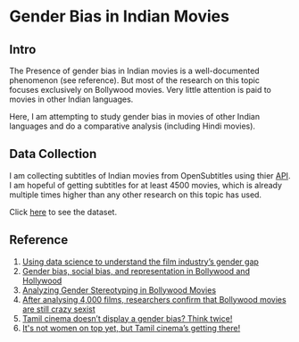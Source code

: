 # Gender Bias in Indian Movies
## Intro
The Presence of gender bias in Indian movies is a well-documented phenomenon (see reference). But most of the research on this topic  focuses exclusively on Bollywood movies. Very little attention is paid to movies in other Indian languages.

Here, I am attempting to study gender bias in movies of other Indian languages and do a comparative analysis (including Hindi movies). 

## Data Collection
I am collecting subtitles of Indian movies from OpenSubtitles using thier [API](https://opensubtitles.stoplight.io/docs/opensubtitles-api/e3750fd63a100-getting-started). I am hopeful of getting subtitles for at least 4500 movies, which is already multiple times higher than any other research on this topic has used.

Click [here](https://drive.google.com/drive/folders/1EWcVuV6pe1gIXlZgKgsLK6rFwujOlap0) to see the dataset. 

## Reference 
1. [Using data science to understand the film industry’s gender gap](https://www.nature.com/articles/s41599-020-0436-1)
2. [Gender bias, social bias, and representation in Bollywood and Hollywood](https://www.sciencedirect.com/science/article/pii/S266638992100283X?via%3Dihub)
3. [Analyzing Gender Stereotyping in Bollywood Movies](https://arxiv.org/pdf/1710.04117.pdf)
4. [After analysing 4,000 films, researchers confirm that Bollywood movies are still crazy sexist](https://qz.com/india/1104106/bollywood-has-a-very-real-gender-problem-an-analysis-of-4000-films-reveal)
5. [Tamil cinema doesn’t display a gender bias? Think twice!](https://indianexpress.com/article/entertainment/opinion-entertainment/tamil-cinema-doesnt-display-a-gender-bias-think-twice-5617246/)
6. [It's not women on top yet, but Tamil cinema’s getting there!](https://timesofindia.indiatimes.com/entertainment/tamil/movies/news/its-not-women-on-top-yet-but-tamil-cinemas-getting-there/articleshow/68303642.cms)
